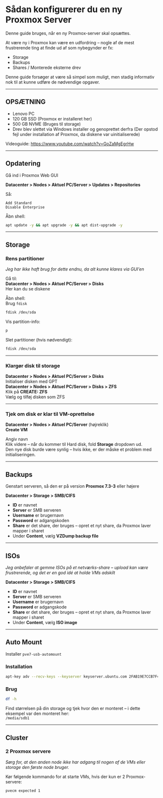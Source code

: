 
# Sådan konfigurerer du en ny Proxmox Server  
Denne guide bruges, når en ny Proxmox-server skal opsættes.  

At være ny i Proxmox kan være en udfordring – nogle af de mest frustrerende ting at finde ud af som nybegynder er fx:  
* Storage  
* Backups  
* Shares / Monterede eksterne drev  

Denne guide forsøger at være så simpel som muligt, men stadig informativ nok til at kunne udføre de nødvendige opgaver.  

---

## OPSÆTNING  
* Lenovo PC  
* 120 GB SSD (Proxmox er installeret her)  
* 500 GB NVME (Bruges til storage)  
* Drev blev slettet via Windows installer og genoprettet derfra (Der opstod fejl under installation af Proxmox, da diskene var uinitialiserede)

Videoguide: https://www.youtube.com/watch?v=GoZaMgEgrHw  

---

## Opdatering  

Gå ind i Proxmox Web GUI  

**Datacenter > Nodes > Aktuel PC/Server > Updates > Repositories**  

Så:  
```
Add Standard  
Disable Enterprise  
```

Åbn shell:  
```bash
apt update -y && apt upgrade -y && apt dist-upgrade -y
```

---

## Storage  

### Rens partitioner  

*Jeg har ikke haft brug for dette endnu, da alt kunne klares via GUI’en*  

Gå til:  
**Datacenter > Nodes > Aktuel PC/Server > Disks**  
Her kan du se diskene  

Åbn shell:  
Brug `fdisk`  
```bash
fdisk /dev/sda
```

Vis partition-info:  
```bash
p
```

Slet partitioner (hvis nødvendigt):  
```bash
fdisk /dev/sda
```

---

### Klargør disk til storage  
**Datacenter > Nodes > Aktuel PC/Server > Disks**  
Initialiser disken med GPT  
**Datacenter > Nodes > Aktuel PC/Server > Disks > ZFS**  
Klik på **CREATE: ZFS**  
Vælg og tilføj disken som ZFS  

---

### Tjek om disk er klar til VM-oprettelse  

**Datacenter > Nodes > Aktuel PC/Server** (højreklik)  
**Create VM**  

Angiv navn  
Klik videre – når du kommer til Hard disk, fold **Storage** dropdown ud.  
Den nye disk burde være synlig – hvis ikke, er der måske et problem med initialiseringen.  

---

## Backups  
Genstart serveren, så den er på version **Proxmox 7.3-3** eller højere  

**Datacenter > Storage > SMB/CIFS**  

- **ID** er navnet  
- **Server** er SMB serveren  
- **Username** er brugernavn  
- **Password** er adgangskoden  
- **Share** er det share, der bruges – opret et nyt share, da Proxmox laver mapper i sharet  
- Under **Content**, vælg **VZDump backup file**

---

## ISOs  
*Jeg anbefaler at gemme ISOs på et netværks-share – upload kan være frustrerende, og det er en god idé at holde VMs adskilt*  

**Datacenter > Storage > SMB/CIFS**

- **ID** er navnet  
- **Server** er SMB serveren  
- **Username** er brugernavn  
- **Password** er adgangskode  
- **Share** er det share, der bruges – opret et nyt share, da Proxmox laver mapper i sharet  
- Under **Content**, vælg **ISO image**

---

## Auto Mount  

Installer `pve7-usb-automount`  

### Installation  
```bash
apt-key adv --recv-keys --keyserver keyserver.ubuntu.com 2FAB19E7CCB7F415 && echo "deb https://apt.iteas.at/iteas bullseye main" > /etc/apt/sources.list.d/iteas.list && apt update && apt install pve7-usb-automount
```

### Brug  
```bash
df -h
```

Find størrelsen på din storage og tjek hvor den er monteret – i dette eksempel var den monteret her:  
`/media/sdb1`

---

## Cluster  

### 2 Proxmox servere  

*Sørg for, at den anden node ikke har adgang til nogen af de VMs eller storage den første node bruger.*  

Kør følgende kommando for at starte VMs, hvis der kun er 2 Proxmox-servere:  
```bash
pvecm expected 1
```
